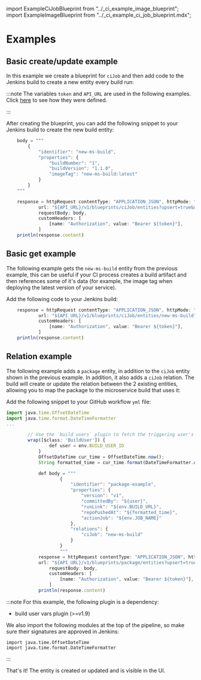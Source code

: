 import ExampleCiJobBlueprint from "../\_ci_example_image_blueprint";
import ExampleImageBlueprint from "../\_ci_example_ci_job_blueprint.mdx";

# Examples

## Basic create/update example

In this example we create a blueprint for `ciJob` and then add code to the Jenkins build to create a new entity every build run:

<ExampleCiJobBlueprint />

:::note
The variables `token` and `API_URL` are used in the following examples.
Click [here](./jenkins-deployment.md#fetching-your-api-token) to see how they were defined.

:::

After creating the blueprint, you can add the following snippet to your Jenkins build to create the new build entity:

```js showLineNumbers
    body = """
        {
            "identifier": "new-ms-build",
            "properties": {
                "buildNumber": "1",
                "buildVersion": "1.1.0",
                "imageTag": "new-ms-build:latest"
            }
        }
    """

    response = httpRequest contentType: "APPLICATION_JSON", httpMode: "POST",
            url: "${API_URL}/v1/blueprints/ciJob/entities?upsert=true&merge=true",
            requestBody: body,
            customHeaders: [
                [name: "Authorization", value: "Bearer ${token}"],
            ]
    println(response.content)
```

## Basic get example

The following example gets the `new-ms-build` entity from the previous example, this can be useful if your CI process creates a build artifact and then references some of it's data (for example, the image tag when deploying the latest version of your service).

Add the following code to your Jenkins build:

```js showLineNumbers
    response = httpRequest contentType: "APPLICATION_JSON", httpMode: "GET",
            url: "${API_URL}/v1/blueprints/ciJob/entities/new-ms-build",
            customHeaders: [
                [name: "Authorization", value: "Bearer ${token}"],
            ]
    println(response.content)
```

## Relation example

The following example adds a `package` entity, in addition to the `ciJob` entity shown in the previous example. In addition, it also adds a `ciJob` relation. The build will create or update the relation between the 2 existing entities, allowing you to map the package to the microservice build that uses it:

<ExampleImageBlueprint />

Add the following snippet to your GitHub workflow `yml` file:

```js showLineNumbers
import java.time.OffsetDateTime
import java.time.format.DateTimeFormatter
...

        // Use the `build users` plugin to fetch the triggering user's ID
        wrap([$class: 'BuildUser']) {
                def user = env.BUILD_USER_ID
            }
            OffsetDateTime cur_time = OffsetDateTime.now();
            String formatted_time = cur_time.format(DateTimeFormatter.ofPattern("yyyy-MM-dd'T'HH:mm:ssXXX"));

            def body = """
                    {
                        "identifier": "package-example",
                        "properties": {
                            "version": "v1",
                            "committedBy": "${user}",
                            "runLink": "${env.BUILD_URL}",
                            "repoPushedAt": "${formatted_time}",
                            "actionJob": "${env.JOB_NAME}"
                        },
                        "relations": {
                            "ciJob": "new-ms-build"
                        }
                    }
                    """
            response = httpRequest contentType: "APPLICATION_JSON", httpMode: "POST",
            url: "${API_URL}/v1/blueprints/package/entities?upsert=true&merge=true",
                requestBody: body,
                customHeaders: [
                    [name: "Authorization", value: "Bearer ${token}"],
                ]
            println(response.content)
```

:::note
For this example, the following plugin is a dependency:

- build user vars plugin (>=v1.9)

We also import the following modules at the top of the pipeline, so make sure their signatures are approved in Jenkins:

```
import java.time.OffsetDateTime
import java.time.format.DateTimeFormatter
```

:::

That's it! The entity is created or updated and is visible in the UI.
